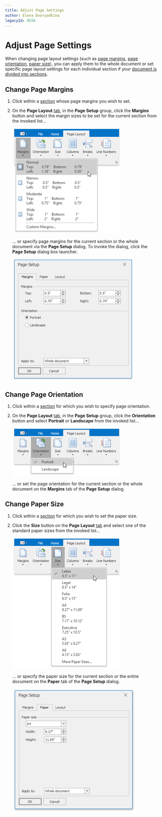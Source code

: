 ```yaml
---
title: Adjust Page Settings
author: Elena Dvoryadkina
legacyId: 8556
---
```

# Adjust Page Settings
When changing page layout settings (such as [page margins](#margins), [page orientation](#orientation), [paper size](#papersize)), you can apply them to the whole document or set specific page layout settings for each individual section if your [document is divided into sections](divide-a-documents-into-sections.md).

## <a name="margins"/>Change Page Margins
1. Click within a [section](divide-a-documents-into-sections.md) whose page margins you wish to set.
2. On the **Page Layout** [ tab](../text-editor-ui/ribbon-interface.md), in the **Page Setup** group, click the **Margins** button and select the margin sizes to be set for the current section from the invoked list...
	
	![RTEMarginsList](../../../images/img121272.png)
	
	... or specify page margins for the current section or the whole document via the **Page Setup** dialog. To invoke the dialog, click the **Page Setup** dialog box launcher.
	
	![RTEMarginsPageSetupDialog](../../../images/img121273.png)

## <a name="orientation"/>Change Page Orientation
1. Click within a [section](divide-a-documents-into-sections.md) for which you wish to specify page orientation.
2. On the **Page Layout** [ tab](../text-editor-ui/ribbon-interface.md), in the **Page Setup** group, click the **Orientation** button and select **Portrait** or **Landscape** from the invoked list...
	
	![RTEOrientation](../../../images/img121274.png)
	
	... or set the page orientation for the current section or the whole document on the **Margins** tab of the **Page Setup** dialog.

## <a name="papersize"/>Change Paper Size
1. Click within a [section](divide-a-documents-into-sections.md) for which you wish to set the paper size.
2. Click the **Size** button on the **Page Layout** [ tab](../text-editor-ui/ribbon-interface.md) and select one of the standard paper sizes from the invoked list...
	
	![RTEPaperSize](../../../images/img121276.png)
	
	... or specify the paper size for the current section or the entire document on the **Paper** tab of the **Page Setup** dialog.
	
	![RTEPaperSizePageSetup](../../../images/img121275.png)